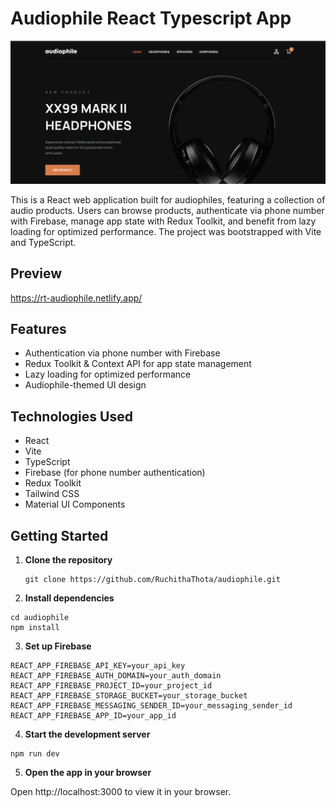 # Audiophile React Typescript App

![preview](/public/images/preview.png)

This is a React web application built for audiophiles, featuring a collection of audio products. Users can browse products, authenticate via phone number with Firebase, manage app state with Redux Toolkit, and benefit from lazy loading for optimized performance. The project was bootstrapped with Vite and TypeScript.

## Preview

https://rt-audiophile.netlify.app/

## Features

- Authentication via phone number with Firebase
- Redux Toolkit & Context API for app state management
- Lazy loading for optimized performance
- Audiophile-themed UI design

## Technologies Used

- React
- Vite
- TypeScript
- Firebase (for phone number authentication)
- Redux Toolkit
- Tailwind CSS
- Material UI Components

## Getting Started

1. **Clone the repository**

   ```
   git clone https://github.com/RuchithaThota/audiophile.git
   ```

2. **Install dependencies**

```
cd audiophile
npm install
```

3. **Set up Firebase**

```
REACT_APP_FIREBASE_API_KEY=your_api_key
REACT_APP_FIREBASE_AUTH_DOMAIN=your_auth_domain
REACT_APP_FIREBASE_PROJECT_ID=your_project_id
REACT_APP_FIREBASE_STORAGE_BUCKET=your_storage_bucket
REACT_APP_FIREBASE_MESSAGING_SENDER_ID=your_messaging_sender_id
REACT_APP_FIREBASE_APP_ID=your_app_id
```

4. **Start the development server**

```
npm run dev
```

5. **Open the app in your browser**

Open http://localhost:3000 to view it in your browser.
